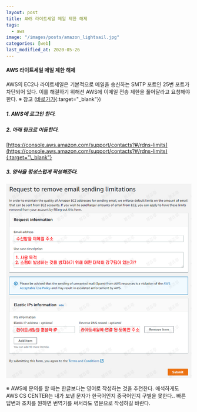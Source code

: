 ```yaml
---
layout: post
title: AWS 라이트세일 메일 제한 해제
tags:
  - aws
image: "/images/posts/amazon_lightsail.jpg"
categories: [web]
last_modified_at: 2020-05-26
---
```


#### AWS 라이트세일 메일 제한 해제

AWS의 EC2나 라이트세일은 기본적으로 메일을 송신하는 SMTP 포트인 25번 포트가 차단되어 있다.
이를 해결하기 위해선 AWS에 이메일 전송 제한을 풀어달라고 요청해야한다. ※ 참고 ([바로가기](https://aws.amazon.com/ko/premiumsupport/knowledge-center/ec2-port-25-throttle/){:target="\_blank"})

##### 1. AWS에 로그인 한다.

##### 2. 아래 링크로 이동한다.

[https://console.aws.amazon.com/support/contacts?#/rdns-limits](https://console.aws.amazon.com/support/contacts?#/rdns-limits){:target="\_blank"}

##### 3. 양식을 정성스럽게 작성해준다.

![aws-lightsail-25port](/images/posts/200526-aws-port.jpg "aws-lightsail-25port")

※ AWS에 문의를 할 때는 한글보다는 영어로 작성하는 것을 추천한다. 애석하게도 AWS CS CENTER는 내가 보낸 문자가 한국어인지 중국어인지 구별을 못한다..
빠른 답변과 조치를 원하면 번역기를 써서라도 영문으로 작성하길 바란다.

